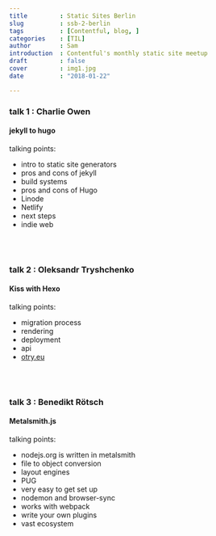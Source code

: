 ```yaml
---
title         : Static Sites Berlin
slug          : ssb-2-berlin
tags          : [Contentful, blog, ]
categories    : [TIL]
author        : Sam
introduction  : Contentful's monthly static site meetup 
draft         : false
cover         : img1.jpg
date          : "2018-01-22"

---
```



### talk 1 : Charlie Owen
#### jekyll to hugo

talking points:

  * intro to static site generators
  * pros and cons of jekyll
  * build systems
  * pros and cons of Hugo
  * Linode 
  * Netlify
  * next steps 
  * indie web

<br><br>
### talk 2 :  Oleksandr Tryshchenko
#### Kiss with Hexo

talking points:
  
  * migration process
  * rendering 
  * deployment
  * api
  * [otry.eu](www.otry.eu)
  
<br><br>
### talk 3 : Benedikt Rötsch
#### Metalsmith.js

talking points:
 
  * nodejs.org is written in metalsmith 
  * file to object conversion
  * layout engines
  * PUG
  * very easy to get set up
  * nodemon and browser-sync
  * works with webpack
  * write your own plugins
  * vast ecosystem